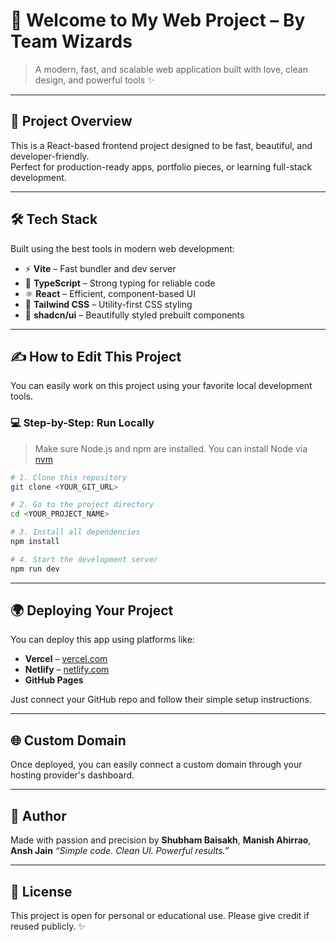 # 🌟 Welcome to My Web Project – By Team Wizards

> A modern, fast, and scalable web application built with love, clean design, and powerful tools ✨

---

## 🚀 Project Overview

This is a React-based frontend project designed to be fast, beautiful, and developer-friendly.  
Perfect for production-ready apps, portfolio pieces, or learning full-stack development.

---

## 🛠️ Tech Stack

Built using the best tools in modern web development:

- ⚡ **Vite** – Fast bundler and dev server  
- 🧠 **TypeScript** – Strong typing for reliable code  
- ⚛️ **React** – Efficient, component-based UI  
- 🎨 **Tailwind CSS** – Utility-first CSS styling  
- 🧩 **shadcn/ui** – Beautifully styled prebuilt components

---

## ✍️ How to Edit This Project

You can easily work on this project using your favorite local development tools.

### 💻 Step-by-Step: Run Locally

> Make sure Node.js and npm are installed. You can install Node via [nvm](https://github.com/nvm-sh/nvm#installing-and-updating)

```bash
# 1. Clone this repository
git clone <YOUR_GIT_URL>

# 2. Go to the project directory
cd <YOUR_PROJECT_NAME>

# 3. Install all dependencies
npm install

# 4. Start the development server
npm run dev
```

---

## 🌍 Deploying Your Project

You can deploy this app using platforms like:

* **Vercel** – [vercel.com](https://vercel.com)
* **Netlify** – [netlify.com](https://www.netlify.com)
* **GitHub Pages**

Just connect your GitHub repo and follow their simple setup instructions.

---

## 🌐 Custom Domain

Once deployed, you can easily connect a custom domain through your hosting provider's dashboard.

---

## 📌 Author

Made with passion and precision by **Shubham Baisakh**, **Manish Ahirrao**, **Ansh Jain**
*“Simple code. Clean UI. Powerful results.”*

---

## 📄 License

This project is open for personal or educational use. Please give credit if reused publicly. ✨


